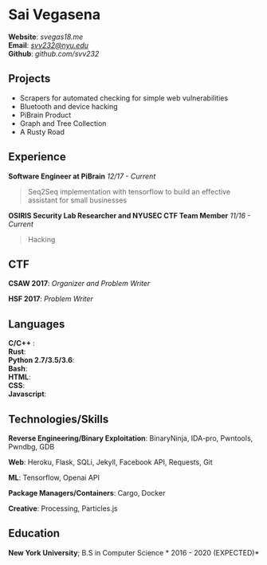 Sai Vegasena
==================

**Website**: *svegas18.me* <br />
**Email**:   *svv232@nyu.edu* <br />
**Github**:  *github.com/svv232* <br />

Projects
--------
- Scrapers for automated checking for simple web vulnerabilities
- Bluetooth and device hacking 
- PiBrain Product
- Graph and Tree Collection
- A Rusty Road

Experience
----------
**Software Engineer at PiBrain**        *12/17 - Current*
> Seq2Seq implementation with tensorflow to build an effective assistant for small businesses

**OSIRIS Security Lab Researcher and NYUSEC CTF Team Member**   *11/16 - Current*
> Hacking

CTF
----
**CSAW 2017**: *Organizer and Problem Writer*

**HSF 2017**: *Problem Writer*

Languages
---------
**C/C++** : <br />
**Rust**: <br />
**Python 2.7/3.5/3.6**: <br />
**Bash**: <br />
**HTML**: <br />
**CSS**: <br />
**Javascript**: <br />

Technologies/Skills
-------------------

**Reverse Engineering/Binary Exploitation**: BinaryNinja, IDA-pro, Pwntools, 
 Pwndbg, GDB

**Web**: Heroku, Flask, SQLi, Jekyll, Facebook API, Requests, Git 

**ML**: Tensorflow, Openai API

**Package Managers/Containers**: Cargo, Docker

**Creative**: Processing, Particles.js

Education
---------
**New York University**; B.S in Computer Science *    2016 - 2020 (EXPECTED)*
